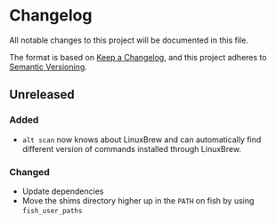# Changelog

All notable changes to this project will be documented in this file.

The format is based on [Keep a Changelog](https://keepachangelog.com/en/1.0.0/),
and this project adheres to [Semantic Versioning](https://semver.org/spec/v2.0.0.html).

## Unreleased

### Added

- `alt scan` now knows about LinuxBrew and can automatically find different
  version of commands installed through LinuxBrew.

### Changed

- Update dependencies
- Move the shims directory higher up in the `PATH` on fish by using
  `fish_user_paths`
